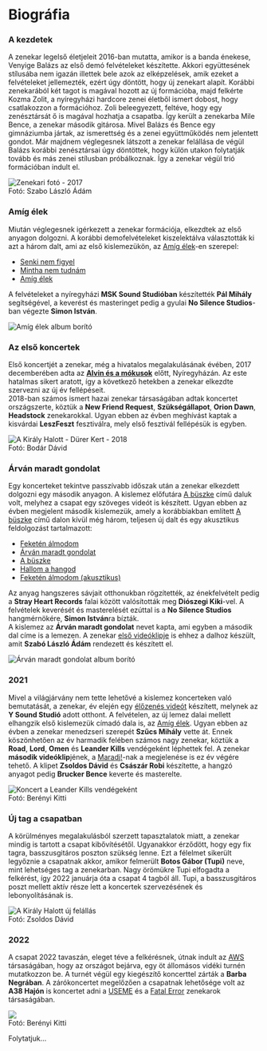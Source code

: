 
# Biográfia

### A kezdetek

A zenekar legelső életjeleit 2016-ban mutatta, amikor is a banda énekese, Venyige Balázs az első demó felvételeket készítette. Akkori együttesének stílusába nem igazán illettek bele azok az elképzelések, amik ezeket a felvételeket jellemezték, ezért úgy döntött, hogy új zenekart alapít. Korábbi zenekarából két tagot is magával hozott az új formációba, majd felkérte Kozma Zolit, a nyíregyházi hardcore zenei életből ismert dobost, hogy csatlakozzon a formációhoz. Zoli beleegyezett, feltéve, hogy egy zenésztársát ő is magával hozhatja a csapatba. Így került a zenekarba Mile Bence, a zenekar második gitárosa. Mivel Balázs és Bence egy gimnáziumba jártak, az ismerettség és a zenei együttműködés nem jelentett gondot. Már majdnem véglegesnek látszott a zenekar felállása de végül Balázs korábbi zenésztársai úgy döntöttek, hogy külön utakon folytatják tovább és más zenei stílusban próbálkoznak. Így a zenekar végül trió formációban indult el.

![Zenekari fotó - 2017](/media/akh_2017.jpeg "Balról jobbra: Kozma Zoltán, Venyige Balázs, Mile Bence")\
Fotó: Szabo László Ádám

### Amíg élek

Miután véglegesnek igérkezett a zenekar formációja, elkezdtek az első anyagon dolgozni. A korábbi demofelvételeket kiszelektálva választották ki azt a három dalt, ami az első kislemezükön, az [Amíg élek](https://www.youtube.com/watch?v=C_NP7aao94w\&list=PLwSVmtL6MK8-7InEuGbqhXVN046dL_84-)-en szerepel:

* [Senki nem figyel](https://www.youtube.com/watch?v=u37V2Dd6u_k\&list=PLwSVmtL6MK8-7InEuGbqhXVN046dL_84-\&index=2)
* [Mintha nem tudnám](https://www.youtube.com/watch?v=pzVuNqjZXHU\&list=PLwSVmtL6MK8-7InEuGbqhXVN046dL_84-)
* [Amíg élek](https://www.youtube.com/watch?v=C_NP7aao94w\&list=PLwSVmtL6MK8-7InEuGbqhXVN046dL_84-)

A felvételeket a nyíregyházi **MSK Sound Studióban** készítették **Pál Mihály** segítségével, a keverést és masteringet pedig a gyulai **No Silence Studios**-ban végezte **Simon István**.

![Amíg élek album borító](/media/amig_elek_album_cover.png "Amíg élek kislemez borító")

### Az első koncertek

Első koncertjét a zenekar, még a hivatalos megalakulásának évében, 2017 decemberében adta az **[Alvin és a mókusok](https://www.facebook.com/Alvin.es.a.Mokusok)** előtt, Nyíregyházán. Az este hatalmas sikert aratott, így a következő hetekben a zenekar elkezdte szervezni az új év fellépéseit.\
2018-ban számos ismert hazai zenekar társaságában adtak koncertet országszerte, köztük a **New Friend Request**, **Szükségállapot**, **Orion Dawn**, **Headstock** zenekarokkal. Ugyan ebben az évben meghívást kaptak a kisvárdai **LeszFeszt** fesztiválra, mely első fesztivál fellépésük is egyben.

![A Király Halott - Dürer Kert - 2018](/media/akh_durer_2018_aprilis.jpeg "Koncert 2018 áprilisában a Dürer Kertben")\
Fotó: Bodár Dávid

### Árván maradt gondolat

Egy koncerteket tekintve passzívabb időszak után a zenekar elkezdett dolgozni egy második anyagon. A kislemez előfutára [A büszke](https://www.youtube.com/watch?v=WG3cj18hTVQ\&list=PLwSVmtL6MK89QYFJuqkTh6K0Qgf-gqYIX) című daluk volt, melyhez a csapat egy szöveges videót is készített. Ugyan ebben az évben megjelent második kislemezük, amely a korábbiakban említett [A büszke](https://www.youtube.com/watch?v=WG3cj18hTVQ\&list=PLwSVmtL6MK89QYFJuqkTh6K0Qgf-gqYIX) című dalon kívül még három, teljesen új dalt és egy akusztikus feldolgozást tartalmazott:

* [Feketén álmodom](https://www.youtube.com/watch?v=oNKIWTSgkSo\&list=PLwSVmtL6MK89QYFJuqkTh6K0Qgf-gqYIX)
* [Árván maradt gondolat](https://www.youtube.com/watch?v=MJ0jdPa8CYk\&list=PLwSVmtL6MK89QYFJuqkTh6K0Qgf-gqYIX)
* [A büszke](https://www.youtube.com/watch?v=WG3cj18hTVQ\&list=PLwSVmtL6MK89QYFJuqkTh6K0Qgf-gqYIX)
* [Hallom a hangod](https://www.youtube.com/watch?v=zntPk_cRCg0\&list=PLwSVmtL6MK89QYFJuqkTh6K0Qgf-gqYIX)
* [Feketén álmodom (akusztikus)](https://www.youtube.com/watch?v=oJionycKlUY\&list=PLwSVmtL6MK89QYFJuqkTh6K0Qgf-gqYIX)

Az anyag hangszeres sávjait otthonukban rögzítették, az énekfelvételt pedig a **Stray Heart Records** falai között valósították meg **Diószegi Kiki**-vel. A felvételek keverését és masterelését ezúttal is a **No Silence Studios** hangmérnökére, **Simon István**ra bízták.\
A kislemez az **Árván maradt gondolat** nevet kapta, ami egyben a második dal címe is a lemezen. A zenekar [első videóklipje](https://www.youtube.com/watch?v=MJ0jdPa8CYk\&list=PLwSVmtL6MK89QYFJuqkTh6K0Qgf-gqYIX) is ehhez a dalhoz készült, amit **Szabó László Ádám** rendezett és készített el.

![Árván maradt gondolat album borító](/media/akh_arvan_maradt_gondolat_cover.png "Árván maradt gondolat kislemez borító")

### 2021

Mivel a világjárvány nem tette lehetővé a kislemez koncerteken való bemutatását, a zenekar, év elején egy [élőzenés videót](https://www.youtube.com/watch?v=2Ke4hfEMWyA) készített, melynek az **Y Sound Studió** adott otthont. A felvételen, az új lemez dalai mellett elhangzik első kislemezük címadó dala is, az [Amíg élek](https://youtu.be/2Ke4hfEMWyA?t=533). Ugyan ebben az évben a zenekar menedzseri szerepét **Szűcs Mihály** vette át. Ennek köszönhetően az év harmadik felében számos nagy zenekar, köztük a **Road**, **Lord**, **Omen** és **Leander Kills** vendégeként léphettek fel. A zenekar **második videóklip**jének, a [Maradj!](https://youtu.be/sqSHJnM3e3A)-nak a megjelenése is ez év végére tehető. A klipet **Zsoldos Dávid** és **Császár Robi** készítette, a hangzó anyagot pedig **Brucker Bence** keverte és masterelte.

![](/media/akh_barba_negra_2021-11-27.jpeg "Koncert a Leander Kills vendégeként")\
Fotó: Berényi Kitti

### Új tag a csapatban

A körülményes megalakulásból szerzett tapasztalatok miatt, a zenekar mindig is tartott a csapat kibővítésétől. Ugyanakkor érződött, hogy egy fix tagra, basszusgitáros poszton szükség lenne. Ezt a félelmet sikerült legyőznie a csapatnak akkor, amikor felmerült **Botos Gábor (Tupi)** neve, mint lehetséges tag a zenekarban. Nagy örömükre Tupi elfogadta a felkérést, így 2022 januárja óta a csapat 4 tagból áll. Tupi, a basszusgitáros poszt mellett aktív része lett a koncertek szervezésének és lebonyolításának is.

![A Király Halott új felállás](/media/akh_tupival.jpeg "Zenekari felállás a bővülés után")\
Fotó: Zsoldos Dávid

### 2022

A csapat 2022 tavaszán, eleget téve a felkérésnek, útnak indult az [AWS](https://www.facebook.com/awszenekar) társaságában, hogy az országot bejárva, egy öt állomásos vidéki turnén mutatkozzon be. A turnét végül egy kiegészítő koncerttel zárták a **Barba Negrában**. A zárókoncertet megelőzően a csapatnak lehetősége volt az **A38 Hajón** is koncertet adni a [USEME](https://www.facebook.com/usemezenekar) és a [Fatal Error](https://www.facebook.com/fatalerrorzenekar) zenekarok társaságában.

![](/media/akh_barba_negra_2022-06-04.jpeg)\
Fotó: Berényi Kitti

Folytatjuk...
